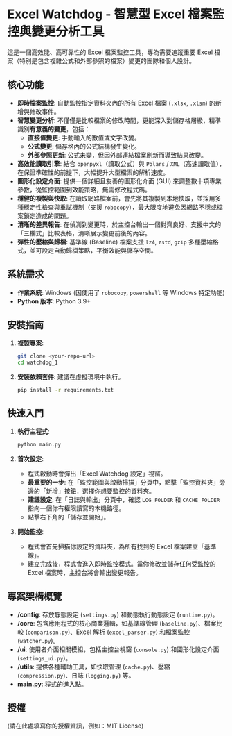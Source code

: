 # Excel Watchdog - 智慧型 Excel 檔案監控與變更分析工具

這是一個高效能、高可靠性的 Excel 檔案監控工具，專為需要追蹤重要 Excel 檔案（特別是包含複雜公式和外部參照的檔案）變更的團隊和個人設計。

## 核心功能

- **即時檔案監控**: 自動監控指定資料夾內的所有 Excel 檔案 (`.xlsx`, `.xlsm`) 的新增與修改事件。
- **智慧變更分析**: 不僅僅是比較檔案的修改時間，更能深入到儲存格層級，精準識別**有意義的變更**，包括：
    - **直接值變更**: 手動輸入的數值或文字改變。
    - **公式變更**: 儲存格內的公式結構發生變化。
    - **外部參照更新**: 公式未變，但因外部連結檔案刷新而導致結果改變。
- **高效能讀取引擎**: 結合 `openpyxl`（讀取公式）與 `Polars` / `XML`（高速讀取值），在保證準確性的前提下，大幅提升大型檔案的解析速度。
- **圖形化設定介面**: 提供一個詳細且友善的圖形化介面 (GUI) 來調整數十項專業參數，從監控範圍到效能策略，無需修改程式碼。
- **穩健的複製與快取**: 在讀取網路檔案前，會先將其複製到本地快取，並採用多種穩定性檢查與重試機制（支援 `robocopy`），最大限度地避免因網路不穩或檔案鎖定造成的問題。
- **清晰的差異報告**: 在偵測到變更時，於主控台輸出一個對齊良好、支援中文的「三欄式」比較表格，清晰展示變更前後的內容。
- **彈性的壓縮與歸檔**: 基準線 (Baseline) 檔案支援 `lz4`, `zstd`, `gzip` 多種壓縮格式，並可設定自動歸檔策略，平衡效能與儲存空間。

## 系統需求

- **作業系統**: Windows (因使用了 `robocopy`, `powershell` 等 Windows 特定功能)
- **Python 版本**: Python 3.9+

## 安裝指南

1.  **複製專案**:
    ```bash
    git clone <your-repo-url>
    cd watchdog_1
    ```

2.  **安裝依賴套件**:
    建議在虛擬環境中執行。
    ```bash
    pip install -r requirements.txt
    ```

## 快速入門

1.  **執行主程式**:
    ```bash
    python main.py
    ```

2.  **首次設定**:
    - 程式啟動時會彈出「Excel Watchdog 設定」視窗。
    - **最重要的一步**: 在「監控範圍與啟動掃描」分頁中，點擊「監控資料夾」旁邊的「新增」按鈕，選擇你想要監控的資料夾。
    - **建議設定**: 在「日誌與輸出」分頁中，確認 `LOG_FOLDER` 和 `CACHE_FOLDER` 指向一個你有權限讀寫的本機路徑。
    - 點擊右下角的「儲存並開始」。

3.  **開始監控**:
    - 程式會首先掃描你設定的資料夾，為所有找到的 Excel 檔案建立「基準線」。
    - 建立完成後，程式會進入即時監控模式。當你修改並儲存任何受監控的 Excel 檔案時，主控台將會輸出變更報告。

## 專案架構概覽

- **/config**: 存放靜態設定 (`settings.py`) 和動態執行動態設定 (`runtime.py`)。
- **/core**: 包含應用程式的核心商業邏輯，如基準線管理 (`baseline.py`)、檔案比較 (`comparison.py`)、Excel 解析 (`excel_parser.py`) 和檔案監控 (`watcher.py`)。
- **/ui**: 使用者介面相關模組，包括主控台視窗 (`console.py`) 和圖形化設定介面 (`settings_ui.py`)。
- **/utils**: 提供各種輔助工具，如快取管理 (`cache.py`)、壓縮 (`compression.py`)、日誌 (`logging.py`) 等。
- **main.py**: 程式的進入點。

## 授權

(請在此處填寫你的授權資訊，例如：MIT License)
